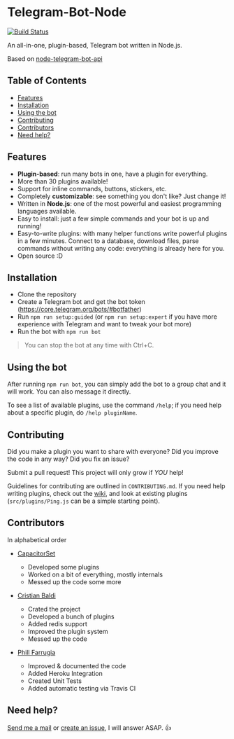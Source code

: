 # Telegram-Bot-Node

[![Build Status](https://travis-ci.org/crisbal/Telegram-Bot-Node.svg?branch=es6)](https://travis-ci.org/crisbal/Telegram-Bot-Node)

An all-in-one, plugin-based, Telegram bot written in Node.js. 

<!-- See it in action on `@Factotum_Bot` -->

Based on [node-telegram-bot-api](https://github.com/yagop/node-telegram-bot-api) 

<!-- START doctoc generated TOC please keep comment here to allow auto update -->
<!-- DON'T EDIT THIS SECTION, INSTEAD RE-RUN doctoc TO UPDATE -->
## Table of Contents

- [Features](#features)
- [Installation](#installation)
- [Using the bot](#using-the-bot)
- [Contributing](#contributing)
- [Contributors](#contributors)
- [Need help?](#need-help)

<!-- END doctoc generated TOC please keep comment here to allow auto update -->

## Features
  
* **Plugin-based**: run many bots in one, have a plugin for everything.
* More than 30 plugins available!
* Support for inline commands, buttons, stickers, etc.
* Completely **customizable**: see something you don't like? Just change it!
* Written in **Node.js**: one of the most powerful and easiest programming languages available.
* Easy to install: just a few simple commands and your bot is up and running!
* Easy-to-write plugins: with many helper functions write powerful plugins in a few minutes. Connect to a database, download files, parse commands without writing any code: everything is already here for you.
* Open source :D

## Installation

* Clone the repository
* Create a Telegram bot and get the bot token (https://core.telegram.org/bots/#botfather)
* Run `npm run setup:guided` (or `npm run setup:expert` if you have more experience with Telegram and want to tweak your bot more)
* Run the bot with `npm run bot`
>You can stop the bot at any time with Ctrl+C.

## Using the bot

After running `npm run bot`, you can simply add the bot to a group chat and it will work. You can also message it directly.

To see a list of available plugins, use the command `/help`; if you need help about a specific plugin, do `/help pluginName`.

## Contributing

Did you make a plugin you want to share with everyone? Did you improve the code in any way? Did you fix an issue?

Submit a pull request! This project will only grow if *YOU* help!

Guidelines for contributing are outlined in `CONTRIBUTING.md`. If you need help writing plugins, check out the [wiki](https://github.com/crisbal/Telegram-Bot-Node/wiki), and look at existing plugins (`src/plugins/Ping.js` can be a simple starting point).

## Contributors
In alphabetical order

* [CapacitorSet](https://github.com/CapacitorSet/)
    * Developed some plugins
    * Worked on a bit of everything, mostly internals
    * Messed up the code some more

* [Cristian Baldi](https://github.com/crisbal/)
    * Crated the project
    * Developed a bunch of plugins
    * Added redis support
    * Improved the plugin system
    * Messed up the code
    
* [Phill Farrugia](https://github.com/phillfarrugia/)
    * Improved & documented the code
    * Added Heroku Integration
    * Created Unit Tests
    * Added automatic testing via Travis CI 
    
## Need help?
[Send me a mail](bld.cris.96@gmail.com) or [create an issue](https://github.com/crisbal/Telegram-Bot-Node/issues/new), I will answer ASAP. :+1:
